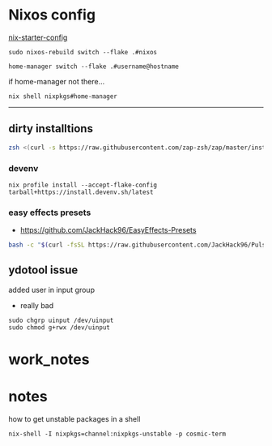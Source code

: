 # Nixos config

[nix-starter-config](https://github.com/Misterio77/nix-starter-config)

```
sudo nixos-rebuild switch --flake .#nixos
```
```
home-manager switch --flake .#username@hostname
```


if home-manager not there...
```
nix shell nixpkgs#home-manager
```
----

## dirty installtions


```zsh
zsh <(curl -s https://raw.githubusercontent.com/zap-zsh/zap/master/install.zsh) --branch release-v1
```

### devenv
```
nix profile install --accept-flake-config tarball+https://install.devenv.sh/latest

```
### easy effects presets

- https://github.com/JackHack96/EasyEffects-Presets

```sh
bash -c "$(curl -fsSL https://raw.githubusercontent.com/JackHack96/PulseEffects-Presets/master/install.sh)"
```


## ydotool issue

added user in input group

- really bad
```
sudo chgrp uinput /dev/uinput
sudo chmod g+rwx /dev/uinput
```
# work_notes


# notes
how to get unstable packages in a shell
```
nix-shell -I nixpkgs=channel:nixpkgs-unstable -p cosmic-term

```
